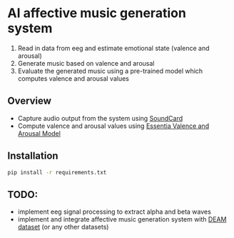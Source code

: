 # AI affective music generation system

1. Read in data from eeg and estimate emotional state (valence and arousal)
2. Generate music based on valence and arousal
3. Evaluate the generated music using a pre-trained model which computes valence and arousal values


## Overview
- Capture audio output from the system using [SoundCard](https://pypi.org/project/SoundCard/)
- Compute valence and arousal values using [Essentia Valence and Arousal Model](https://essentia.upf.edu/models.html#arousal-valence-deam)


## Installation

```bash
pip install -r requirements.txt
```

## TODO:
- implement eeg signal processing to extract alpha and beta waves
- implement and integrate affective music generation system with [DEAM dataset](https://cvml.unige.ch/databases/DEAM/) (or any other datasets)